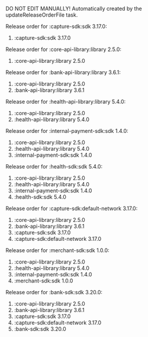 DO NOT EDIT MANUALLY!
Automatically created by the updateReleaseOrderFile task.

Release order for :capture-sdk:sdk 3.17.0:
 1. :capture-sdk:sdk 3.17.0

Release order for :core-api-library:library 2.5.0:
 1. :core-api-library:library 2.5.0

Release order for :bank-api-library:library 3.6.1:
 1. :core-api-library:library 2.5.0
 2. :bank-api-library:library 3.6.1

Release order for :health-api-library:library 5.4.0:
 1. :core-api-library:library 2.5.0
 2. :health-api-library:library 5.4.0

Release order for :internal-payment-sdk:sdk 1.4.0:
 1. :core-api-library:library 2.5.0
 2. :health-api-library:library 5.4.0
 3. :internal-payment-sdk:sdk 1.4.0

Release order for :health-sdk:sdk 5.4.0:
 1. :core-api-library:library 2.5.0
 2. :health-api-library:library 5.4.0
 3. :internal-payment-sdk:sdk 1.4.0
 4. :health-sdk:sdk 5.4.0

Release order for :capture-sdk:default-network 3.17.0:
 1. :core-api-library:library 2.5.0
 2. :bank-api-library:library 3.6.1
 3. :capture-sdk:sdk 3.17.0
 4. :capture-sdk:default-network 3.17.0

Release order for :merchant-sdk:sdk 1.0.0:
 1. :core-api-library:library 2.5.0
 2. :health-api-library:library 5.4.0
 3. :internal-payment-sdk:sdk 1.4.0
 4. :merchant-sdk:sdk 1.0.0

Release order for :bank-sdk:sdk 3.20.0:
 1. :core-api-library:library 2.5.0
 2. :bank-api-library:library 3.6.1
 3. :capture-sdk:sdk 3.17.0
 4. :capture-sdk:default-network 3.17.0
 5. :bank-sdk:sdk 3.20.0

